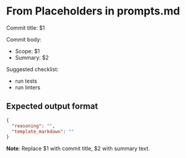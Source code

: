 # From Placeholders in prompts.md

Commit title: $1

Commit body:

- Scope: $1
- Summary: $2

Suggested checklist:
- run tests
- run linters


## Expected output format

```json
{
  "reasoning": "",
  "template_markdown": ""
}
```

**Note**: Replace $1 with commit title, $2 with summary text.
